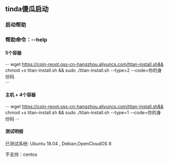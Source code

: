 ## tinda傻瓜启动

### 启动帮助

### 帮助命令：--help

#### 5个容器
···
  wget https://coin-reoot.oss-cn-hangzhou.aliyuncs.com/titan-install.sh&& chmod +x titan-install.sh && sudo ./titan-install.sh --type=2 --code=你的身份码  
···

#### 主机 + 4个容器
···
 wget https://coin-reoot.oss-cn-hangzhou.aliyuncs.com/titan-install.sh&& chmod +x titan-install.sh && sudo ./titan-install.sh --type=1 --code=你的身份码 
···

#### 测试明细 
已测试系统: Ubuntu 18.04 , Debian,OpenCloudOS 8

不支持：centos 
